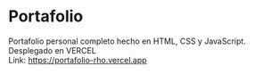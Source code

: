 # Portafolio
Portafolio personal completo hecho en HTML, CSS y JavaScript. <br>
Desplegado en VERCEL <br>
Link: https://portafolio-rho.vercel.app
